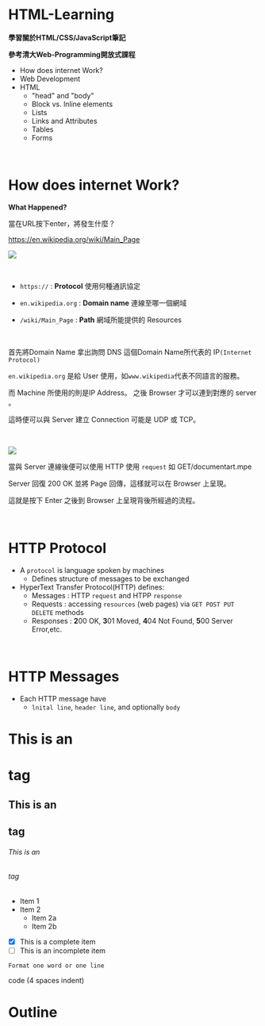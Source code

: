 # HTML-Learning

**學習關於HTML/CSS/JavaScript筆記**

**參考清大Web-Programming開放式課程**

* How does internet Work?
* Web Development
* HTML
  * "head" and "body"
  * Block vs. lnline elements
  * Lists
  * Links and Attributes
  * Tables
  * Forms

<br>

# How does internet Work?

**What Happened?**

當在URL按下enter，將發生什麼？

https://en.wikipedia.org/wiki/Main_Page

![](https://i.imgur.com/OjHk8dz.png)

<br>

* `https://` : **Protocol** 使用何種通訊協定

* `en.wikipedia.org` : **Domain name** 連線至哪一個網域

* `/wiki/Main_Page` : **Path** 網域所能提供的 Resources

<br>

首先將Domain Name 拿出詢問 DNS 這個Domain Name所代表的 IP`(Internet Protocol)`

`en.wikipedia.org` 是給 User 使用，如`www.wikipedia`代表不同語言的服務。

而 Machine 所使用的則是IP Address。 之後 Browser 才可以連到對應的 server 。

這時便可以與 Server 建立 Connection 可能是 UDP 或 TCP。  

<br>
 
![](https://i.imgur.com/2ZXNkNT.png)

當與 Server 連線後便可以使用 HTTP 使用 `request` 如 GET/documentart.mpe

Server 回復 200 OK 並將 Page 回傳，這樣就可以在 Browser 上呈現。

這就是按下 Enter 之後到 Browser 上呈現背後所經過的流程。

<br>

# HTTP Protocol

* A `protocol` is language spoken by machines
  * Defines structure of messages to be exchanged
* HyperText Transfer Protocol(HTTP) defines:
  * Messages : HTTP `request` and HTPP `response`
  * Requests : accessing `resources` (web pages) via `GET POST PUT DELETE` methods
  * Responses : **2**00 OK, **3**01 Moved, **4**04 Not Found, **5**00 Server Error,etc.

<br>

# HTTP Messages

* Each HTTP message have
  * `lnital line`, `header line`, and optionally `body`





# This is an <h1> tag

## This is an <h2> tag

###### This is an <h6> tag

* Item 1
* Item 2
  * Item 2a
  * Item 2b

- [x] This is a complete item
- [ ] This is an incomplete item

`Format one word or one line`

code (4 spaces indent)


# Outline <h1>



